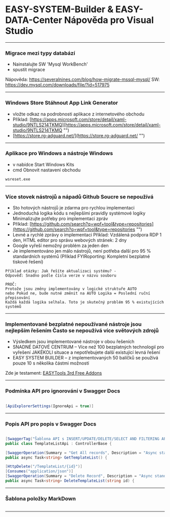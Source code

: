 ﻿<a name='assembly'></a>
# EASY-SYSTEM-Builder & EASY-DATA-Center Nápověda pro Visual Studio

---

### Migrace mezi typy databází
* Nainstalujte SW 'Mysql WorkBench'
* spustit migrace

Nápověda: https://severalnines.com/blog/how-migrate-mssql-mysql/
SW: https://dev.mysql.com/downloads/file/?id=517975

---

### Windows Store Stáhnout App Link Generator
* vložte odkaz na podrobnosti aplikace z internetového obchodu
* Příklad: [https://apps.microsoft.com/store/detail/xaml-studio/9NTLS214TKMQ](https://apps.microsoft.com/store/detail/xaml-studio/9NTLS214TKMQ "")
* [https://store.rg-adguard.net/](https://store.rg-adguard.net/ "")

---

### Aplikace pro Windows a nástroje Windows
* v nabídce Start Windows Kits
* cmd Obnovit nastavení obchodu
```
wsreset.exe
```

---


### Více stovek nástrojů a nápadů Github Soucre se nepoužívá
* Sto hotových nástrojů je zdarma pro rychlou implementaci
* Jednoduchá logika kódu s nejlepšími pravidly systémové logiky Minimalizujte potřeby pro implementaci zpráv
* Příklad: [https://github.com/search?q=wpf+tool&type=repositories](https://github.com/search?q=wpf+tool&type=repositories "")
* Levné a rychlé zprávy o implementaci Příklad: Vzdálená podpora RDP 1 den, HTML editor pro správu webových stránek: 2 dny
* Google vyřeší nemožný problém za jeden den
* Je implementováno jen málo nástrojů, není potřeba další pro 95 % standardních systémů (Příklad FYIRoporting: Kompletní bezplatné tiskové řešení)


```
Příklad otázky: Jak řešíte aktualizaci systému? -
Odpověď: Snadno podle čísla verze v názvu souboru

PROČ:
Protože jsou změny implementovány v logické struktuře AUTO
nebo Pokud ne, bude nutné změnit na AUTO Logika = Poslední ruční přepisování
Každá každá logika selhala. Toto je skutečný problém 95 % existujících systémů

```

---

### Implementované bezplatné nepoužívané nástroje jsou nejlepším řešením Často se nepoužívá více světových zdrojů
* Výsledkem jsou implementované nástroje v obou řešeních
* SNADNÉ DATOVÉ CENTRUM – Více než 100 bezplatných technologií pro vyřešení JAKÉKOLI situace a nepotřebujete další existující levná řešení
* EASY SYSTEM BUILDER – z implementovaných 50 balíčků se používá pouze 10 s několika částmi možností

Zde je testament: [EASYTools 3rd Free Addons](./EASYTools_3rdFreeAddons.MD)

---

### Podmínka API pro ignorování v Swagger Docs

```cs

[ApiExplorerSettings(IgnoreApi = true)]

```

---

### Popis API pro popis v Swagger Docs

```cs

[SwaggerTag("Šablona API s INSERT/UPDATE/DELETE/SELECT AND FILTERING API")]
public class TemplateListApi : ControllerBase {

[SwaggerOperation(Summary = "Get All records", Description = "Async standard select record API", OperationId = "Select all records", Tags = new[] { "TemplateListApi" })]
public async Task<string> GetTemplateList() {

[HttpDelete("/TemplateList/{id}")]
[Consumes("application/json")]
[SwaggerOperation(Summary = "Delete Record", Description = "Async standard Delete Record API", OperationId = "Delete Record", Tags = new[] { "TemplateListApi" })]
public async Task<string> DeleteTemplateList(string id) {

```

---


### Šablona položky MarkDown
```cs

```

---